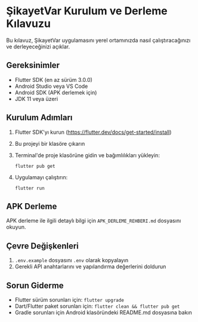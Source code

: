 # ŞikayetVar Kurulum ve Derleme Kılavuzu

Bu kılavuz, ŞikayetVar uygulamasını yerel ortamınızda nasıl çalıştıracağınızı ve derleyeceğinizi açıklar.

## Gereksinimler

- Flutter SDK (en az sürüm 3.0.0)
- Android Studio veya VS Code
- Android SDK (APK derlemek için)
- JDK 11 veya üzeri

## Kurulum Adımları

1. Flutter SDK'yı kurun (https://flutter.dev/docs/get-started/install)

2. Bu projeyi bir klasöre çıkarın

3. Terminal'de proje klasörüne gidin ve bağımlılıkları yükleyin:
   ```
   flutter pub get
   ```

4. Uygulamayı çalıştırın:
   ```
   flutter run
   ```

## APK Derleme

APK derleme ile ilgili detaylı bilgi için `APK_DERLEME_REHBERI.md` dosyasını okuyun.

## Çevre Değişkenleri

1. `.env.example` dosyasını `.env` olarak kopyalayın
2. Gerekli API anahtarlarını ve yapılandırma değerlerini doldurun

## Sorun Giderme

- Flutter sürüm sorunları için: `flutter upgrade`
- Dart/Flutter paket sorunları için: `flutter clean && flutter pub get`
- Gradle sorunları için Android klasöründeki README.md dosyasına bakın
